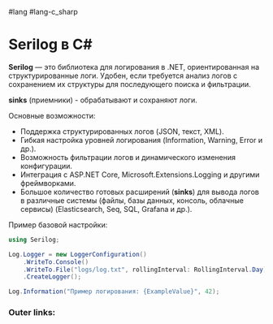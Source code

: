#lang #lang-c_sharp 
# Serilog в C#

**Serilog** — это библиотека для логирования в .NET, ориентированная на структурированные логи. 
Удобен, если требуется анализ логов с сохранением их структуры для последующего поиска и фильтрации.

**sinks** (приемники) - обрабатывают и сохраняют логи.

Основные возможности:
- Поддержка структурированных логов (JSON, текст, XML).
- Гибкая настройка уровней логирования (Information, Warning, Error и др.).
- Возможность фильтрации логов и динамического изменения конфигурации.
- Интеграция с ASP.NET Core, Microsoft.Extensions.Logging и другими фреймворками.
- Большое количество готовых расширений (**sinks**) для вывода логов в различные системы (файлы, базы данных, консоль, облачные сервисы) (Elasticsearch, Seq, SQL, Grafana и др.).

Пример базовой настройки:
```csharp
using Serilog;

Log.Logger = new LoggerConfiguration()
    .WriteTo.Console()
    .WriteTo.File("logs/log.txt", rollingInterval: RollingInterval.Day)
    .CreateLogger();

Log.Information("Пример логирования: {ExampleValue}", 42);
```



### Outer links: